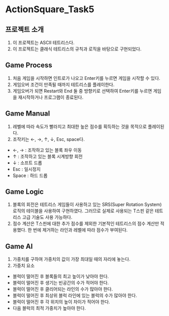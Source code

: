 # ActionSquare_Task5
## 프로젝트 소개
1. 이 프로젝트는 ASCII 테트리스다.
2. 이 프로젝트는 클래식 테트리스의 규칙과 로직을 바탕으로 구현되었다.
## Game Process
1. 처음 게임을 시작하면 인트로가 나오고 Enter키를 누르면 게임을 시작할 수 있다.
2. 게임오버 조건이 만족될 때까지 테트리스를 플레이한다.
3. 게임오버가 되면 Restart와 End 둘 중 방향키로 선택하여 Enter키를 누르면 게임을 재시작하거나 프로그램이 종료된다.
## Game Manual
1. 레벨에 따라 속도가 빨라지고 최대한 높은 점수를 획득하는 것을 목적으로 플레이된다.
2. 조작키는 ←, →, ↑, ↓, Esc, space다.
- ←, → : 조작하고 있는 블록 좌우 이동
- ↑ : 조작하고 있는 블록 시계방향 회전
- ↓ : 소프트 드롭
- Esc : 일시정지
- Space : 하드 드롭
## Game Logic
1. 블록의 회전은 테트리스 게임들이 사용하고 있는 SRS(Super Rotation System)로직의 테이블을 사용하여 구현하였다. 그러므로 실제로 사용되는 T스핀 같은 테트리스 고급 기술도 사용 가능하다.
2. 점수 계산은 T스핀에 대한 추가 점수를 제외한 기본적인 테트리스의 점수 계산만 적용했다. 한 번에 제거하는 라인과 레벨에 따라 점수가 부여된다.
## Game AI
1. 가중치를 구하여 가중치의 값이 가장 최대일 때의 자리에 놓는다.
2. 가중치 요소
- 블럭이 떨어진 후 블록들의 최고 높이가 낮아야 한다.
- 블럭이 떨어진 후 생기는 빈공간의 수가 적어야 한다.
- 블럭이 떨어진 후 클리어되는 라인의 수가 많아야 한다.
- 블럭이 떨어진 후 최상위 블럭 라인에 있는 블럭의 수가 많아야 한다.
- 블럭이 떨어진 후 각 위치의 높이 차이가 적어야 한다.
- 다음 블럭의 최적 가중치가 높아야 한다.